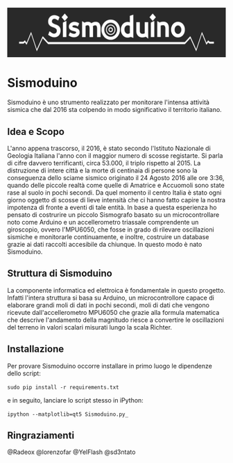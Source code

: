 ![Alt text](Sismoduino.jpg?raw=true "Title")
# Sismoduino

Sismoduino è uno strumento realizzato per monitorare l'intensa attività sismica che dal 2016 sta colpendo in modo significativo il territorio italiano.

## Idea e Scopo

L'anno appena trascorso, il 2016, è stato secondo l'Istituto Nazionale di Geologia Italiana l'anno con il maggior numero di scosse registarte. Si parla di cifre davvero terrificanti, circa 53.000, il triplo rispetto al 2015.
La distruzione di intere città e la morte di centinaia di persone sono la conseguenza dello sciame sismico originato il 24 Agosto 2016 alle ore 3:36, quando delle piccole realtà come quelle di Amatrice e Accuomoli sono state rase al suolo in pochi secondi. Da quel momento il centro Italia è stato ogni giorno oggetto di scosse di lieve intensità che ci hanno fatto capire la nostra impotenza di fronte a eventi di tale entità.
In base a questa esperienza ho pensato di costrurire un piccolo Sismografo basato su un microcontrollare noto come Arduino e un accellerometro triassale comprendente un giroscopio, ovvero l'MPU6050, che fosse in grado di rilevare oscillazioni sismiche e monitorarle continuamente, e inoltre, costruire un database grazie ai dati raccolti accesibile da chiunque.
In questo modo è nato Sismoduino.

## Struttura di Sismoduino

La componente informatica ed elettroica è fondamentale in questo progetto. Infatti l'intera struttura si basa su Arduino, un microcontrollore capace di elaborare grandi moli di dati in pochi secondi, moli di dati che vengono ricevute dall'accellerometro MPU6050 che grazie alla formula matematica che descrive l'andamento della magnitudo riesce a convertire le oscillazioni del terreno in valori scalari misurati lungo la scala Richter.

## Installazione

Per provare Sismoduino occorre installare in primo luogo le dipendenze dello script:

`sudo pip install -r requirements.txt`

e in seguito, lanciare lo script stesso in iPython:

`ipython --matplotlib=qt5 Sismoduino.py_`

## Ringraziamenti

@Radeox
@lorenzofar
@YelFlash
@sd3ntato

